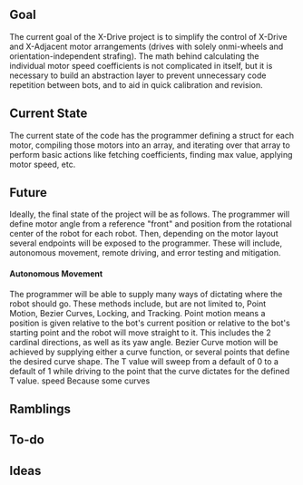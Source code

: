 ## Goal
The current goal of the X-Drive project is to simplify the control of X-Drive and X-Adjacent motor arrangements (drives with solely onmi-wheels and orientation-independent strafing). The math behind calculating the individual motor speed coefficients is not complicated in itself, but it is necessary to build an abstraction layer to prevent unnecessary code repetition between bots, and to aid in quick calibration and revision.
## Current State
The current state of the code has the programmer defining a struct for each motor, compiling those motors into an array, and iterating over that array to perform basic actions like fetching coefficients, finding max value, applying motor speed, etc.

## Future
Ideally, the final state of the project will be as follows. The programmer will define motor angle from a reference "front" and position from the rotational center of the robot for each robot. Then, depending on the motor layout several endpoints will be exposed to the programmer. These will include, autonomous movement, remote driving, and error testing and mitigation.
#### Autonomous Movement
The programmer will be able to supply many ways of dictating where the robot should go. These methods include, but are not limited to, Point Motion, Bezier Curves, Locking, and Tracking. Point motion means a position is given relative to the bot's current position or relative to the bot's starting point and the robot will move straight to it. This includes the 2 cardinal directions, as well as its yaw angle. Bezier Curve motion will be achieved by supplying either a curve function, or several points that define the desired curve shape. The T value will sweep from a default of 0 to a default of 1 while driving to the point that the curve dictates for the defined T value. speed Because some curves
## Ramblings
## To-do
## Ideas
























